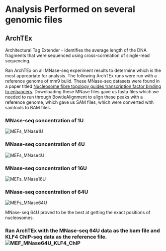 # Analysis Performed on several genomic files

## ArchTEx
Architectural Tag Extender - identifies the average length of the DNA fragments that were sequenced using cross-correlation of single-read sequencing. 

Ran ArchTEx on all MNase-seq experiment results to determine which is the most appropriate for analysis. The following ArchTEx runs were run with a reference genome of mm9 build. These MNase-seq datasets were found in a paper titled [Nucleosome fibre topology guides transcription factor binding to enhancers]([url](https://www.nature.com/articles/s41586-024-08333-9)). Downloading these MNase files gave us fasta files which we needed to run through BowtieAlignment to align these peaks with a reference genome, which gave us SAM files, which were converted with samtools to BAM files. 

### MNase-seq concentration of 1U
![MEFs_MNase1U](https://github.com/user-attachments/assets/910ac2cd-8476-4555-84ca-6d3bbee69f80)

### MNase-seq concentration of 4U
![MEFs_MNase4U](https://github.com/user-attachments/assets/4a4a8abb-d1bd-4bdf-89c5-f451fd8a0458)

### MNase-seq concentration of 16U
![MEFs_MNase16U](https://github.com/user-attachments/assets/a3421028-1bc5-4aef-9ba2-191215b850fe)


### MNase-seq concentration of 64U
![MEFs_MNase64U](https://github.com/user-attachments/assets/00333699-65b6-448f-983f-1dfcad2c81c0)

MNase-seq 64U proved to be the best at getting the exact positions of nucleosomes. 

### Ran ArchTEx with the MNase-seq 64U data as the bam file and KLF4 ChIP-seq data as the reference file. ![MEF_MNase64U_KLF4_ChIP](https://github.com/user-attachments/assets/6683f4b9-a71f-490d-88ff-04b7da48f0e0)
